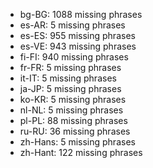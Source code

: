 - bg-BG: 1088 missing phrases
- es-AR: 5 missing phrases
- es-ES: 955 missing phrases
- es-VE: 943 missing phrases
- fi-FI: 940 missing phrases
- fr-FR: 5 missing phrases
- it-IT: 5 missing phrases
- ja-JP: 5 missing phrases
- ko-KR: 5 missing phrases
- nl-NL: 5 missing phrases
- pl-PL: 88 missing phrases
- ru-RU: 36 missing phrases
- zh-Hans: 5 missing phrases
- zh-Hant: 122 missing phrases
